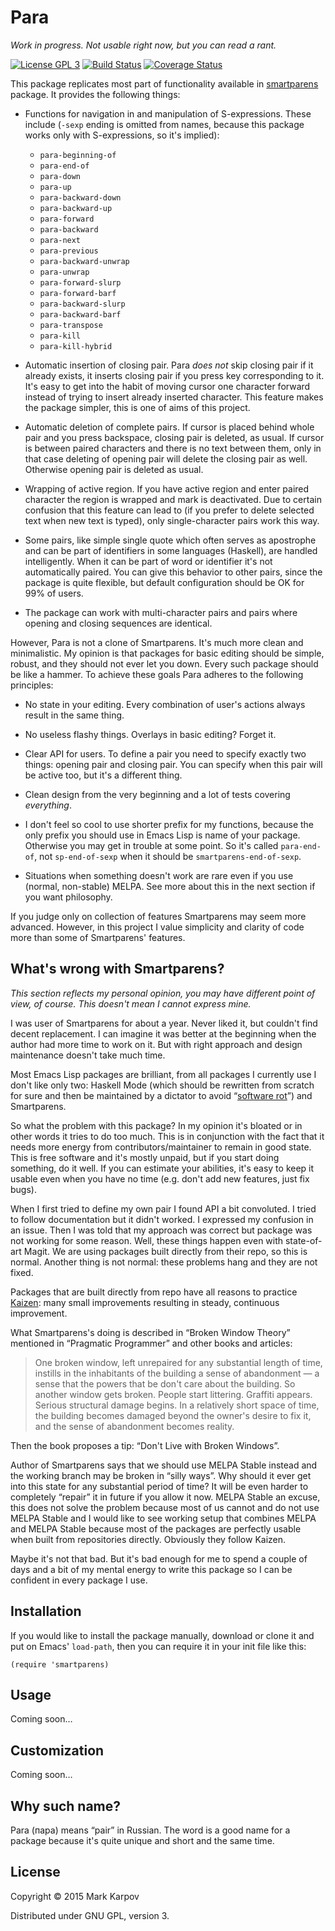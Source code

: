 # Para

*Work in progress. Not usable right now, but you can read a rant.*

[![License GPL 3](https://img.shields.io/badge/license-GPL_3-green.svg)](http://www.gnu.org/licenses/gpl-3.0.txt)
[![Build Status](https://travis-ci.org/mrkkrp/para.svg?branch=master)](https://travis-ci.org/mrkkrp/para)
[![Coverage Status](https://coveralls.io/repos/mrkkrp/para/badge.svg?branch=master&service=github)](https://coveralls.io/github/mrkkrp/para?branch=master)

This package replicates most part of functionality available in
[smartparens](https://github.com/Fuco1/smartparens) package. It provides the
following things:

* Functions for navigation in and manipulation of S-expressions. These
  include (`-sexp` ending is omitted from names, because this package works
  only with S-expressions, so it's implied):

    * `para-beginning-of`
    * `para-end-of`
    * `para-down`
    * `para-up`
    * `para-backward-down`
    * `para-backward-up`
    * `para-forward`
    * `para-backward`
    * `para-next`
    * `para-previous`
    * `para-backward-unwrap`
    * `para-unwrap`
    * `para-forward-slurp`
    * `para-forward-barf`
    * `para-backward-slurp`
    * `para-backward-barf`
    * `para-transpose`
    * `para-kill`
    * `para-kill-hybrid`

* Automatic insertion of closing pair. Para *does not* skip closing pair if
  it already exists, it inserts closing pair if you press key corresponding
  to it. It's easy to get into the habit of moving cursor one character
  forward instead of trying to insert already inserted character. This
  feature makes the package simpler, this is one of aims of this project.

* Automatic deletion of complete pairs. If cursor is placed behind whole
  pair and you press backspace, closing pair is deleted, as usual. If cursor
  is between paired characters and there is no text between them, only in
  that case deleting of opening pair will delete the closing pair as
  well. Otherwise opening pair is deleted as usual.

* Wrapping of active region. If you have active region and enter paired
  character the region is wrapped and mark is deactivated. Due to certain
  confusion that this feature can lead to (if you prefer to delete selected
  text when new text is typed), only single-character pairs work this way.

* Some pairs, like simple single quote which often serves as apostrophe and
  can be part of identifiers in some languages (Haskell), are handled
  intelligently. When it can be part of word or identifier it's not
  automatically paired. You can give this behavior to other pairs, since the
  package is quite flexible, but default configuration should be OK for 99%
  of users.

* The package can work with multi-character pairs and pairs where opening
  and closing sequences are identical.

However, Para is not a clone of Smartparens. It's much more clean and
minimalistic. My opinion is that packages for basic editing should be
simple, robust, and they should not ever let you down. Every such package
should be like a hammer. To achieve these goals Para adheres to the
following principles:

* No state in your editing. Every combination of user's actions always
  result in the same thing.

* No useless flashy things. Overlays in basic editing? Forget it.

* Clear API for users. To define a pair you need to specify exactly two
  things: opening pair and closing pair. You can specify when this pair will
  be active too, but it's a different thing.

* Clean design from the very beginning and a lot of tests covering
  *everything*.

* I don't feel so cool to use shorter prefix for my functions, because the
  only prefix you should use in Emacs Lisp is name of your
  package. Otherwise you may get in trouble at some point. So it's called
  `para-end-of`, not `sp-end-of-sexp` when it should be
  `smartparens-end-of-sexp`.

* Situations when something doesn't work are rare even if you use (normal,
  non-stable) MELPA. See more about this in the next section if you want
  philosophy.

If you judge only on collection of features Smartparens may seem more
advanced. However, in this project I value simplicity and clarity of code
more than some of Smartparens' features.

## What's wrong with Smartparens?

*This section reflects my personal opinion, you may have different point of
 view, of course. This doesn't mean I cannot express mine.*

I was user of Smartparens for about a year. Never liked it, but couldn't
find decent replacement. I can imagine it was better at the beginning when
the author had more time to work on it. But with right approach and design
maintenance doesn't take much time.

Most Emacs Lisp packages are brilliant, from all packages I currently use I
don't like only two: Haskell Mode (which should be rewritten from scratch
for sure and then be maintained by a dictator to avoid
“[software rot](https://en.wikipedia.org/wiki/Software_rot)”) and
Smartparens.

So what the problem with this package? In my opinion it's bloated or in
other words it tries to do too much. This is in conjunction with the fact
that it needs more energy from contributors/maintainer to remain in good
state. This is free software and it's mostly unpaid, but if you start doing
something, do it well. If you can estimate your abilities, it's easy to keep
it usable even when you have no time (e.g. don't add new features, just fix
bugs).

When I first tried to define my own pair I found API a bit convoluted. I
tried to follow documentation but it didn't worked. I expressed my confusion
in an issue. Then I was told that my approach was correct but package was
not working for some reason. Well, these things happen even with
state-of-art Magit. We are using packages built directly from their repo, so
this is normal. Another thing is not normal: these problems hang and they
are not fixed.

Packages that are built directly from repo have all reasons to practice
[Kaizen](https://en.wikipedia.org/wiki/Kaizen): many small improvements
resulting in steady, continuous improvement.

What Smartparens's doing is described in “Broken Window Theory” mentioned in
“Pragmatic Programmer” and other books and articles:

> One broken window, left unrepaired for any substantial length of time,
> instills in the inhabitants of the building a sense of abandonment — a
> sense that the powers that be don't care about the building. So another
> window gets broken. People start littering. Graffiti appears. Serious
> structural damage begins. In a relatively short space of time, the
> building becomes damaged beyond the owner's desire to fix it, and the
> sense of abandonment becomes reality.

Then the book proposes a tip: “Don't Live with Broken Windows”.

Author of Smartparens says that we should use MELPA Stable instead and the
working branch may be broken in “silly ways”. Why should it ever get into
this state for any substantial period of time? It will be even harder to
completely “repair” it in future if you allow it now. MELPA Stable an
excuse, this does not solve the problem because most of us cannot and do not
use MELPA Stable and I would like to see working setup that combines MELPA
and MELPA Stable because most of the packages are perfectly usable when
built from repositories directly. Obviously they follow Kaizen.

Maybe it's not that bad. But it's bad enough for me to spend a couple of
days and a bit of my mental energy to write this package so I can be
confident in every package I use.

## Installation

If you would like to install the package manually, download or clone it and
put on Emacs' `load-path`, then you can require it in your init file like
this:

```emacs-lisp
(require 'smartparens)
```

## Usage

Coming soon…

## Customization

Coming soon…

## Why such name?

Para (пара) means “pair” in Russian. The word is a good name for a package
because it's quite unique and short and the same time.

## License

Copyright © 2015 Mark Karpov

Distributed under GNU GPL, version 3.
